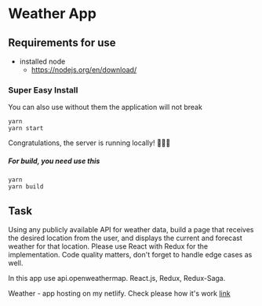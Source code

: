 # Weather App
## Requirements for use

+ installed node
    + https://nodejs.org/en/download/

### Super Easy Install

You can also use without them the application will not break
```
yarn 
yarn start
```

Congratulations, the server is running locally! 🎉🎉🎉

##### For build, you need use this
```
yarn 
yarn build
```
## Task
Using any publicly available API for weather data, build a page that receives the desired location from the user, and displays the current and forecast weather for that location.
Please use React with Redux for the implementation.
Code quality matters, don't forget to handle edge cases as well.

In this app use api.openweathermap. React.js, Redux, Redux-Saga.

Weather - app hosting on my netlify. Check please how it's work [link](https://weather-app-task-react.netlify.app "check this")


